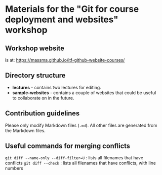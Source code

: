 Materials for the "Git for course deployment and websites" workshop
===================================================================

Workshop website
----------------

is at: <https://massma.github.io/ltf-github-website-courses/>

Directory structure
-------------------

-   **lectures** - contains two lectures for editing.
-   **sample-websites** - contains a couple of websites that could be
    useful to collaborate on in the future.

Contribution guidelines
-----------------------

Please only modify Markdown files (`.md`). All other files are generated
from the Markdown files.

Useful commands for merging conflicts
------------------------------------

`git diff --name-only --diff-filter=U` : lists all filenames that have conflicts
`git diff --check` : lists all filenames that have conflicts, with line numbers
